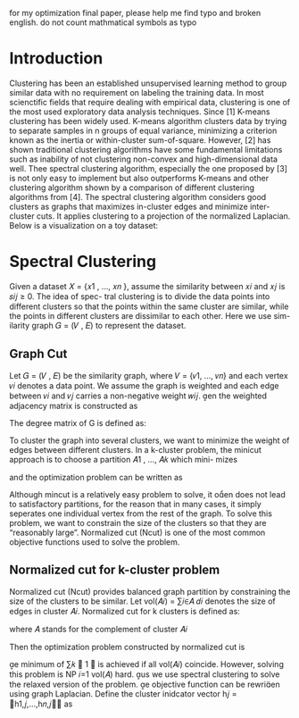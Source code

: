 for my optimization final paper, please help me find typo and broken english. do not count mathmatical symbols as typo

# Introduction

Clustering has been an established unsupervised learning method to group similar data with no requirement on labeling the training data. In most scienctific fields that require dealing with empirical data, clustering is one of the most used exploratory data analysis techniques. Since [1] K-means clustering has been widely used. K-means algorithm clusters data by trying to separate samples in n groups of equal variance, minimizing a criterion known as the inertia or within-cluster sum-of-square. However, [2] has shown traditional clustering algorithms have some fundamental limitations such as inability of not clustering non-convex and high-dimensional data well. Thee spectral clustering algorithm, especially the one proposed by [3] is not only easy to implement but also outperforms K-means and other clustering algorithm shown by a comparison of different clustering algorithms from [4]. The spectral clustering algorithm considers good clusters as graphs that maximizes in-cluster edges and minimize inter-cluster cuts. It applies clustering to a projection of the normalized Laplacian. Below is a visualization on a toy dataset: 

# Spectral Clustering

Given a dataset 𝑋 = {𝑥1 , ..., 𝑥𝑛 }, assume the similarity between 𝑥𝑖 and 𝑥𝑗 is 𝑠𝑖𝑗 ≥ 0. The idea of spec- tral clustering is to divide the data points into different clusters so that the points within the same cluster are similar, while the points in different clusters are dissimilar to each other. Here we use sim- ilarity graph 𝐺 = (𝑉 , 𝐸) to represent the dataset.

## Graph Cut 
Let 𝐺 = (𝑉 , 𝐸) be the similarity graph, where 𝑉 = {𝑣1, ..., 𝑣𝑛} and each vertex 𝑣𝑖 denotes a data point. We assume the graph is weighted and each edge between 𝑣𝑖 and 𝑣𝑗 carries a non-negative weight 𝑤𝑖𝑗. en the weighted adjacency matrix is constructed as

The degree matrix of G is defined as:

To cluster the graph into several clusters, we want to minimize the weight of edges between different clusters. In a k-cluster problem, the minicut approach is to choose a partition 𝐴1 , ..., 𝐴𝑘 which mini- mizes

and the optimization problem can be written as

Although mincut is a relatively easy problem to solve, it oen does not lead to satisfactory partitions, for the reason that in many cases, it simply seperates one individual vertex from the rest of the graph. To solve this problem, we want to constrain the size of the clusters so that they are “reasonably large”. Normalized cut (Ncut) is one of the most common objective functions used to solve the problem.

## Normalized cut for k-cluster problem
Normalized cut (Ncut) provides balanced graph partition by constraining the size of the clusters to be similar. Let vol(𝐴𝑖) = ∑𝑖∈𝐴 𝑑𝑖 denotes the size of edges in cluster 𝐴𝑖. Normalized cut for k clusters is defined as:

where 𝐴 stands for the complement of cluster 𝐴𝑖

Then the optimization problem constructed by normalized cut is

e minimum of ∑𝑘 􏰅 1 􏰆 is achieved if all vol(𝐴𝑖) coincide. However, solving this problem is NP 𝑖=1 vol(𝐴)
hard. us we use spectral clustering to solve the relaxed version of the problem.
e objective function can be rewrien using graph Laplacian. Define the cluster inidcator vector h𝑗 = 􏰇h1,𝑗,...,h𝑛,𝑗􏰈𝑇 as